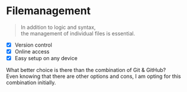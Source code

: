 # Filemanagement

> In addition to logic and syntax,  
the management of individual files is essential.  

- [X] Version control
- [X] Online access
- [X] Easy setup on any device

What better choice is there than the combination of Git & GitHub?  
Even knowing that there are other options and cons, I am opting for this combination initially.  